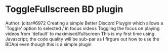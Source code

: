 # ToggleFullscreen BD plugin
Author: joltar#6972
Creating a simple Better Discord Pluygin which allows a 'Toggle' option to selected / in focus videos
Toggling the focus on playing videos from 'default' to maximised/fullscreen
This is my first time using Javascript; the code quality will be sub-par as I firgure out how to use the BDApi even though this is a simple plugin
